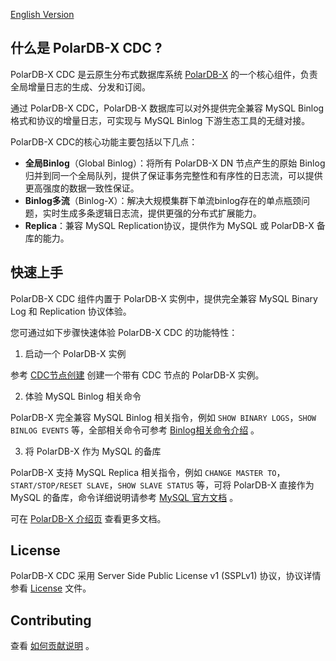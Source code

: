 [English Version](../../README.md)

## 什么是 PolarDB-X CDC ?

PolarDB-X CDC 是云原生分布式数据库系统 [PolarDB-X](https://github.com/polardb/polardbx-sql) 的一个核心组件，负责全局增量日志的生成、分发和订阅。

通过 PolarDB-X CDC，PolarDB-X 数据库可以对外提供完全兼容 MySQL Binlog 格式和协议的增量日志，可实现与 MySQL Binlog
下游生态工具的无缝对接。

PolarDB-X CDC的核心功能主要包括以下几点：

* **全局Binlog**（Global Binlog）：将所有 PolarDB-X DN 节点产生的原始 Binlog
  归并到同一个全局队列，提供了保证事务完整性和有序性的日志流，可以提供更高强度的数据一致性保证。
* **Binlog多流**（Binlog-X）：解决大规模集群下单流binlog存在的单点瓶颈问题，实时生成多条逻辑日志流，提供更强的分布式扩展能力。
* **Replica**：兼容 MySQL Replication协议，提供作为 MySQL 或 PolarDB-X 备库的能力。

## 快速上手

PolarDB-X CDC 组件内置于 PolarDB-X 实例中，提供完全兼容 MySQL Binary Log 和 Replication 协议体验。

您可通过如下步骤快速体验 PolarDB-X CDC 的功能特性：

1. 启动一个 PolarDB-X 实例

参考 [CDC节点创建](https://doc.polardbx.com/operator/ops/component/cdc/1-create-cdc-node-example.html) 创建一个带有 CDC
节点的 PolarDB-X 实例。

2. 体验 MySQL Binlog 相关命令

PolarDB-X 完全兼容 MySQL Binlog 相关指令，例如 `SHOW BINARY LOGS`，`SHOW BINLOG EVENTS`
等，全部相关命令可参考 [Binlog相关命令介绍](./binlog-commands-intro.md) 。

3. 将 PolarDB-X 作为 MySQL 的备库

PolarDB-X 支持 MySQL Replica 相关指令，例如 `CHANGE MASTER TO`，`START/STOP/RESET SLAVE`，`SHOW SLAVE STATUS` 等，可将
PolarDB-X 直接作为 MySQL
的备库，命令详细说明请参考 [MySQL 官方文档](https://dev.mysql.com/doc/refman/8.0/en/change-master-to.html) 。

可在 [PolarDB-X 介绍页](https://github.com/polardb/polardbx-sql#quick-start) 查看更多文档。

## License

PolarDB-X CDC 采用 Server Side Public License v1 (SSPLv1) 协议，协议详情参看 [License](../../LICENSE) 文件。

## Contributing

查看 [如何贡献说明](https://github.com/polardb/polardbx-sql#contributing) 。




